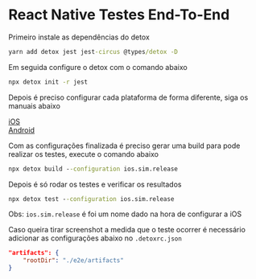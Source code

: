 # React Native Testes End-To-End

Primeiro instale as dependências do detox

```cmd
yarn add detox jest jest-circus @types/detox -D
```

Em seguida configure o detox com o comando abaixo

```cmd
npx detox init -r jest
```

Depois é preciso configurar cada plataforma de forma diferente, siga os manuais abaixo

[iOS](/ios/README.md)
<br/>
[Android](/android/README.md)

Com as configurações finalizada é preciso gerar uma build para pode realizar os testes, execute o comando abaixo

```cmd
npx detox build --configuration ios.sim.release
```

Depois é só rodar os testes e verificar os resultados

```cmd
npx detox test --configuration ios.sim.release
```

Obs: `ios.sim.release` é foi um nome dado na hora de configurar a iOS

Caso queira tirar screenshot a medida que o teste ocorrer é necessário adicionar as configurações abaixo no `.detoxrc.json`

```json
"artifacts": {
	"rootDir": "./e2e/artifacts"
}
```
